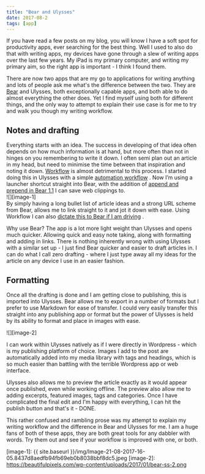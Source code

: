 ```yaml
---
title: "Bear and Ulysses"
date: 2017-08-2
tags: [app]
---
```

If you have read a few posts on my blog, you will know I have a soft spot for productivity apps, ever searching for the best thing. Well I used to also do that with writing apps, my devices have gone through a slew of writing apps over the last few years. My iPad is my primary computer, and writing my primary aim, so the right app is important - I think I found them. 

There are now two apps that are my go to applications for writing anything and lots of people ask me what's the difference between the two. They are [Bear][1] and Ulysses, both exceptionally capable apps, and both able to do almost everything the other does. Yet I find myself using both for different things, and the only way to attempt to explain their use case is for me to try and walk you though my writing workflow.

## Notes and drafting
Everything starts with an idea. The success in developing of that idea often depends on how much information is at hand, but more often than not in hinges on you remembering to write it down. I often semi plan out an article in my head, but need to minimise the time between that inspiration and noting it down. [Workflow][2] is almost detrimental to this process. I started doing this in Ulysses with a simple [automation workflow][3] . Now I’m using a launcher shortcut straight into Bear, with the addition of [append and prepend in Bear 1.1][4] I can save web clippings to. 
<br>![][image-1]<br>
By simply having a long bullet list of article ideas and a strong URL scheme from Bear, allows me to link straight to it and jot it down with ease. Using Workflow I can also [dictate this to Bear if I am driving][5] . 

Why use Bear? The app is a lot more light weight than Ulysses and opens much quicker. Allowing quick and easy note taking, along with formatting and adding in links. There is nothing inherently wrong with using Ulysses with a similar set up - I just find Bear quicker and easier to draft articles in. I can do what I call zero drafting - where I just type away all my ideas for the article on any device I use in an easier fashion.

## Formatting
Once all the drafting is done and I am getting close to publishing, this is imported into Ulysses. Bear allows me to export in a number of formats but I prefer to use Markdown for ease of transfer. I could very easily transfer this straight into any publishing app or format but the power of Ulysses is held by its ability to format and place in images with ease. 

![][image-2]

I can work within Ulysses natively as if I were directly in Wordpress - which is my publishing platform of choice. Images I add to the post are automatically added into my media library with tags and headings, which is so much easier than battling with the terrible Wordpress app or web interface. 

Ulysses also allows me to preview the article exactly as it would appear once published, even while working offline. The preview also allow me to adding excerpts, featured images, tags and categories. Once I have complicated the final edit and I'm happy with everything, I can hit the publish button and that's it - DONE.

This rather confused and rambling prose was my attempt to explain my writing workflow and the difference in Bear and Ulysses for me. I am a huge fans of both of these apps, they are both great tools for any dabbler with words. Try them out and see if your workflow is improved with one, or both.

[1]:	http://www.gr36.com/bear-the-serious-notes-app/
[2]:	http://www.gr36.com/how-to-get-started-with-workflow/
[3]:	http://www.gr36.com/ulysses-automation-tip-when-inspiration-hits/
[4]:	http://www.gr36.com/bear-11-update/
[5]:	https://workflow.is/workflows/11240ff6a708428faf8eec655c99a09c

[image-1]:	{{ site.baseurl }}/img/Image-21-08-2017-16-05.8437d8aedfb94fb69eb0b8038bbf8dc5.jpeg
[image-2]:	https://beautifulpixels.com/wp-content/uploads/2017/01/bear-ss-2.png